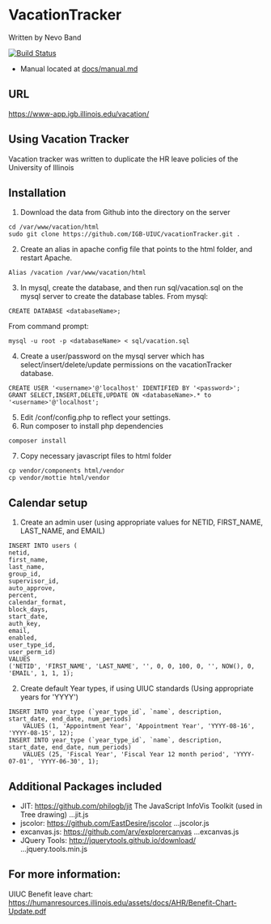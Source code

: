 # VacationTracker 
Written by Nevo Band

[![Build Status](https://www.travis-ci.com/IGBIllinois/vacationTracker.svg?branch=master)](https://www.travis-ci.com/IGBIllinois/vacationTracker)

* Manual located at [docs/manual.md](docs/manual.md)

## URL 
https://www-app.igb.illinois.edu/vacation/

## Using Vacation Tracker 
Vacation tracker was written to duplicate the HR leave policies of the University of Illinois

## Installation 

1. Download the data from Github into the directory on the server
```
cd /var/www/vacation/html
sudo git clone https://github.com/IGB-UIUC/vacationTracker.git .
```

2.  Create an alias in apache config file that points to the html folder, and restart Apache.  
```
Alias /vacation /var/www/vacation/html
```

3.  In mysql, create the database, and then run sql/vacation.sql on the mysql server to create the database tables.
From mysql:
```
CREATE DATABASE <databaseName>;
```
From command prompt:
```
mysql -u root -p <databaseName> < sql/vacation.sql
```
4.  Create a user/password on the mysql server which has select/insert/delete/update permissions on the vacationTracker database.
```
CREATE USER '<username>'@'localhost' IDENTIFIED BY '<password>';
GRANT SELECT,INSERT,DELETE,UPDATE ON <databaseName>.* to '<username>'@'localhost';
```
5.  Edit /conf/config.php to reflect your settings.
6.  Run composer to install php dependencies
```
composer install
```
7. Copy necessary javascript files to html folder
```
cp vendor/components html/vendor
cp vendor/mottie html/vendor
```

## Calendar setup

1. Create an admin user (using appropriate values for NETID, FIRST_NAME, LAST_NAME, and EMAIL)
```
INSERT INTO users (
netid, 
first_name, 
last_name, 
group_id, 
supervisor_id, 
auto_approve, 
percent, 
calendar_format, 
block_days, 
start_date, 
auth_key, 
email, 
enabled, 
user_type_id, 
user_perm_id) 
VALUES
('NETID', 'FIRST_NAME', 'LAST_NAME', '', 0, 0, 100, 0, '', NOW(), 0, 'EMAIL', 1, 1, 1);
```
2. Create default Year types, if using UIUC standards (Using appropriate years for 'YYYY')
```
INSERT INTO year_type (`year_type_id`, `name`, description, start_date, end_date, num_periods) 
	VALUES (1, 'Appointment Year', 'Appointment Year', 'YYYY-08-16', 'YYYY-08-15', 12);
INSERT INTO year_type (`year_type_id`, `name`, description, start_date, end_date, num_periods) 
	VALUES (25, 'Fiscal Year', 'Fiscal Year 12 month period', 'YYYY-07-01', 'YYYY-06-30', 1);
```

## Additional Packages included
* JIT: https://github.com/philogb/jit The JavaScript InfoVis Toolkit (used in Tree drawing)
...jit.js
* jscolor: https://github.com/EastDesire/jscolor
...jscolor.js
* excanvas.js: https://github.com/arv/explorercanvas
...excanvas.js
* JQuery Tools: http://jquerytools.github.io/download/
...jquery.tools.min.js

## For more information: 

UIUC Benefit leave chart:
https://humanresources.illinois.edu/assets/docs/AHR/Benefit-Chart-Update.pdf

